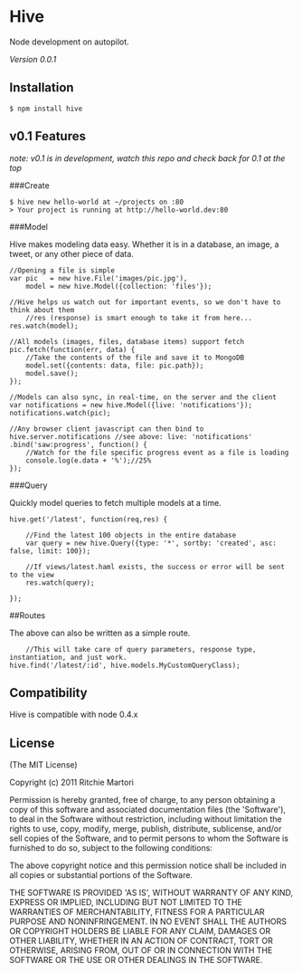 # Hive 

Node development on autopilot.   

*Version 0.0.1*

## Installation

    $ npm install hive

## v0.1 Features 

_note: v0.1 is in development, watch this repo and check back for 0.1 at the top_

###Create

	$ hive new hello-world at ~/projects on :80
	> Your project is running at http://hello-world.dev:80
	
###Model

Hive makes modeling data easy. Whether it is in a database, an image, a tweet, or any other piece of data.

	//Opening a file is simple
	var pic   = new hive.File('images/pic.jpg'),
		model = new hive.Model({collection: 'files'});

	//Hive helps us watch out for important events, so we don't have to think about them
        //res (response) is smart enough to take it from here...
	res.watch(model);

	//All models (images, files, database items) support fetch
	pic.fetch(function(err, data) {
		//Take the contents of the file and save it to MongoDB
		model.set({contents: data, file: pic.path});
		model.save();
	});

	//Models can also sync, in real-time, on the server and the client
	var notifications = new hive.Model({live: 'notifications'});
	notifications.watch(pic);

	//Any browser client javascript can then bind to
	hive.server.notifications //see above: live: 'notifications'
	.bind('saw:progress', function() {
		//Watch for the file specific progress event as a file is loading
		console.log(e.data + '%');//25%
	});

###Query

Quickly model queries to fetch multiple models at a time.

	hive.get('/latest', function(req,res) {

		//Find the latest 100 objects in the entire database
		var query = new hive.Query({type: '*', sortby: 'created', asc: false, limit: 100});

		//If views/latest.haml exists, the success or error will be sent to the view
		res.watch(query);

	});

##Routes

The above can also be written as a simple route.

        //This will take care of query parameters, response type, instantiation, and just work.
	hive.find('/latest/:id', hive.models.MyCustomQueryClass);


## Compatibility

Hive is compatible with node 0.4.x

## License 

(The MIT License)

Copyright (c) 2011 Ritchie Martori

Permission is hereby granted, free of charge, to any person obtaining
a copy of this software and associated documentation files (the
'Software'), to deal in the Software without restriction, including
without limitation the rights to use, copy, modify, merge, publish,
distribute, sublicense, and/or sell copies of the Software, and to
permit persons to whom the Software is furnished to do so, subject to
the following conditions:

The above copyright notice and this permission notice shall be
included in all copies or substantial portions of the Software.

THE SOFTWARE IS PROVIDED 'AS IS', WITHOUT WARRANTY OF ANY KIND,
EXPRESS OR IMPLIED, INCLUDING BUT NOT LIMITED TO THE WARRANTIES OF
MERCHANTABILITY, FITNESS FOR A PARTICULAR PURPOSE AND NONINFRINGEMENT.
IN NO EVENT SHALL THE AUTHORS OR COPYRIGHT HOLDERS BE LIABLE FOR ANY
CLAIM, DAMAGES OR OTHER LIABILITY, WHETHER IN AN ACTION OF CONTRACT,
TORT OR OTHERWISE, ARISING FROM, OUT OF OR IN CONNECTION WITH THE
SOFTWARE OR THE USE OR OTHER DEALINGS IN THE SOFTWARE.
